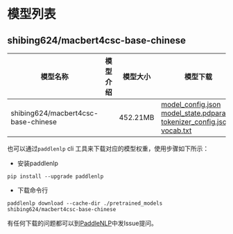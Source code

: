 #  模型列表

## shibing624/macbert4csc-base-chinese

| 模型名称 | 模型介绍 | 模型大小  | 模型下载 |
| --- | --- | --- | --- |
|shibing624/macbert4csc-base-chinese|  | 452.21MB | [model_config.json](https://bj.bcebos.com/paddlenlp/models/community/shibing624/macbert4csc-base-chinese/model_config.json)<br>[model_state.pdparams](https://bj.bcebos.com/paddlenlp/models/community/shibing624/macbert4csc-base-chinese/model_state.pdparams)<br>[tokenizer_config.json](https://bj.bcebos.com/paddlenlp/models/community/shibing624/macbert4csc-base-chinese/tokenizer_config.json)<br>[vocab.txt](https://bj.bcebos.com/paddlenlp/models/community/shibing624/macbert4csc-base-chinese/vocab.txt) |

也可以通过`paddlenlp` cli 工具来下载对应的模型权重，使用步骤如下所示：

* 安装paddlenlp

```shell
pip install --upgrade paddlenlp
```

* 下载命令行

```shell
paddlenlp download --cache-dir ./pretrained_models shibing624/macbert4csc-base-chinese
```

有任何下载的问题都可以到[PaddleNLP](https://github.com/PaddlePaddle/PaddleNLP)中发Issue提问。